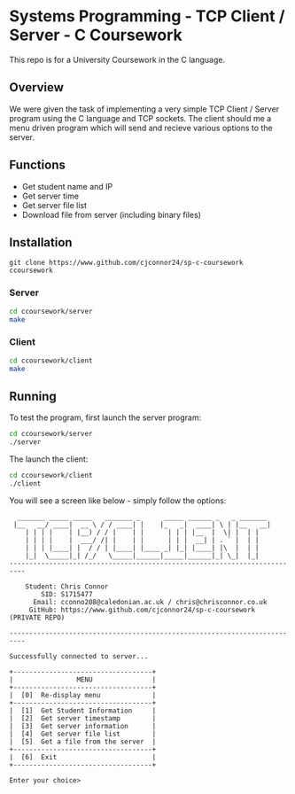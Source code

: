 # Systems Programming - TCP Client / Server - C Coursework

This repo is for a University Coursework in the C language.

## Overview
We were given the task of implementing a very simple TCP Client / Server program using the C language and TCP sockets. The client should me a menu driven program which will send and recieve various options to the server.

## Functions

* Get student name and IP
* Get server time
* Get server file list
* Download file from server (including binary files)

## Installation
```
git clone https://www.github.com/cjconnor24/sp-c-coursework ccoursework
```
### Server
```bash
cd ccoursework/server
make
```
### Client
```bash
cd ccoursework/client
make
```

## Running
To test the program, first launch the server program:
```bash
cd ccoursework/server
./server
```
The launch the client:
```bash
cd ccoursework/client
./client
```
You will see a screen like below - simply follow the options:
```
  _______ _____ _____   _______ _      _____ ______ _   _ _______
 |__   __/ ____|  __ \ / / ____| |    |_   _|  ____| \ | |__   __|
    | | | |    | |__) / / |    | |      | | | |__  |  \| |  | |
    | | | |    |  ___/ /| |    | |      | | |  __| | . ` |  | |
    | | | |____| |  / / | |____| |____ _| |_| |____| |\  |  | |
    |_|  \_____|_| /_/   \_____|______|_____|______|_| \_|  |_|
--------------------------------------------------------------------------

	Student: Chris Connor
	    SID: S1715477
	  Email: cconno208@caledonian.ac.uk / chris@chrisconnor.co.uk
	 GitHub: https://www.github.com/cjconnor24/sp-c-coursework (PRIVATE REPO)

--------------------------------------------------------------------------

Successfully connected to server...

+-----------------------------------+
|                MENU               |
+-----------------------------------+
|  [0]	Re-display menu             |
+-----------------------------------+
|  [1]	Get Student Information     |
|  [2]	Get server timestamp        |
|  [3]	Get server information      |
|  [4]	Get server file list        |
|  [5]	Get a file from the server  |
+-----------------------------------+
|  [6]	Exit                        |
+-----------------------------------+

Enter your choice>
```


